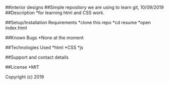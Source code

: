 ##interior designs
##Simple repository we are using to learn git, 10/09/2019
##Description
*for learning html and CSS work.

##Setup/Installation Requirements
*clone this repo
*cd resume
*open index.html

##Known Bugs
*None at the moment

##Technologies Used
*html
*CSS
*js

##Support and contact details

##License
*MIT

Copyright (c) 2019